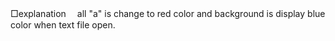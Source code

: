 ﻿□explanation
　all "a" is change to red color and background is display blue color when text file open.